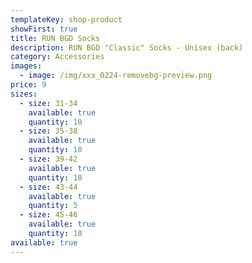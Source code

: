 ```yaml
---
templateKey: shop-product
showFirst: true
title: RUN BGD Socks
description: RUN BGD "Classic" Socks - Unisex (back)
category: Accessories
images:
  - image: /img/xxx_0224-removebg-preview.png
price: 9
sizes:
  - size: 31-34
    available: true
    quantity: 10
  - size: 35-38
    available: true
    quantity: 10
  - size: 39-42
    available: true
    quantity: 10
  - size: 43-44
    available: true
    quantity: 5
  - size: 45-46
    available: true
    quantity: 10
available: true
---
```


